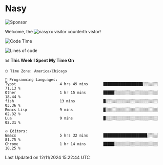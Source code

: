 # Nasy

<!--
<p align="center">
<img height="200" src="https://github-readme-stats.vercel.app/api?username=nasyxx&count_private=true&show_icons=true&theme=dracula&include_all_commits=true"/>
<img height="200" src="https://github-readme-stats.vercel.app/api/top-langs/?username=nasyxx&theme=dracula&hide=html,jupyter+notebook&count_private=true&show_icons=true"/>
</p>

  
----------------
-->

![Sponsor](https://img.shields.io/static/v1.svg?label=Sponsor&message=%E2%9D%A4&logo=GitHub&style=flat&color=pink)
 
Welcome, the ![nasyxx visitor counter](https://count.getloli.com/get/@nasyxx?theme=rule34)th vistor!
 
<!--START_SECTION:waka-->
![Code Time](http://img.shields.io/badge/Code%20Time-4%2C722%20hrs%2041%20mins-blue)

![Lines of code](https://img.shields.io/badge/From%20Hello%20World%20I%27ve%20Written-6.3%20million%20lines%20of%20code-blue)

📊 **This Week I Spent My Time On** 

```text
🕑︎ Time Zone: America/Chicago

💬 Programming Languages: 
Typst                    4 hrs 49 mins       ██████████████████░░░░░░░   71.13 % 
Other                    1 hr 15 mins        █████░░░░░░░░░░░░░░░░░░░░   18.44 % 
fish                     13 mins             █░░░░░░░░░░░░░░░░░░░░░░░░   03.36 % 
Emacs Lisp               9 mins              █░░░░░░░░░░░░░░░░░░░░░░░░   02.32 % 
Lua                      9 mins              █░░░░░░░░░░░░░░░░░░░░░░░░   02.31 % 

🔥 Editors: 
Emacs                    5 hrs 32 mins       ████████████████████░░░░░   81.75 % 
Chrome                   1 hr 14 mins        █████░░░░░░░░░░░░░░░░░░░░   18.25 % 
```


 Last Updated on 12/11/2024 15:22:44 UTC
<!--END_SECTION:waka-->

<!-- ![visitors](https://visitor-badge.laobi.icu/badge?page_id=nasyxx.nasyxx) -->
